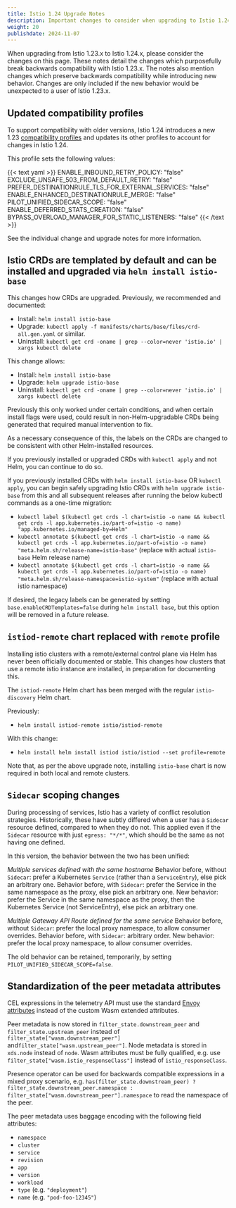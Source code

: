 ```yaml
---
title: Istio 1.24 Upgrade Notes
description: Important changes to consider when upgrading to Istio 1.24.0.
weight: 20
publishdate: 2024-11-07
---
```


When upgrading from Istio 1.23.x to Istio 1.24.x, please consider the changes on this page.
These notes detail the changes which purposefully break backwards compatibility with Istio 1.23.x.
The notes also mention changes which preserve backwards compatibility while introducing new behavior.
Changes are only included if the new behavior would be unexpected to a user of Istio 1.23.x.

## Updated compatibility profiles

To support compatibility with older versions, Istio 1.24 introduces a new 1.23 [compatibility profiles](/docs/setup/additional-setup/compatibility-versions/) and updates its other profiles to account for changes in Istio 1.24.

This profile sets the following values:

{{< text yaml >}}
ENABLE_INBOUND_RETRY_POLICY: "false"
EXCLUDE_UNSAFE_503_FROM_DEFAULT_RETRY: "false"
PREFER_DESTINATIONRULE_TLS_FOR_EXTERNAL_SERVICES: "false"
ENABLE_ENHANCED_DESTINATIONRULE_MERGE: "false"
PILOT_UNIFIED_SIDECAR_SCOPE: "false"
ENABLE_DEFERRED_STATS_CREATION: "false"
BYPASS_OVERLOAD_MANAGER_FOR_STATIC_LISTENERS: "false"
{{< /text >}}

See the individual change and upgrade notes for more information.

## Istio CRDs are templated by default and can be installed and upgraded via `helm install istio-base`

This changes how CRDs are upgraded.
Previously, we recommended and documented:

- Install: `helm install istio-base`
- Upgrade: `kubectl apply -f manifests/charts/base/files/crd-all.gen.yaml` or similar.
- Uninstall: `kubectl get crd -oname | grep --color=never 'istio.io' | xargs kubectl delete`

This change allows:

- Install: `helm install istio-base`
- Upgrade: `helm upgrade istio-base`
- Uninstall: `kubectl get crd -oname | grep --color=never 'istio.io' | xargs kubectl delete`

Previously this only worked under certain conditions, and when certain install flags were used,
could result in non-Helm-upgradable CRDs being generated that required manual intervention to fix.

As a necessary consequence of this, the labels on the CRDs are changed to be consistent with other Helm-installed resources.

If you previously installed or upgraded CRDs with `kubectl apply` and not Helm, you can continue to do so.

If you previously installed CRDs with `helm install istio-base` OR `kubectl apply`, you can begin safely upgrading Istio CRDs
with `helm upgrade istio-base` from this and all subsequent releases
after running the below kubectl commands as a one-time migration:

- `kubectl label $(kubectl get crds -l chart=istio -o name && kubectl get crds -l app.kubernetes.io/part-of=istio -o name) "app.kubernetes.io/managed-by=Helm"`
- `kubectl annotate $(kubectl get crds -l chart=istio -o name && kubectl get crds -l app.kubernetes.io/part-of=istio -o name) "meta.helm.sh/release-name=istio-base"` (replace with actual `istio-base` Helm release name)
- `kubectl annotate $(kubectl get crds -l chart=istio -o name && kubectl get crds -l app.kubernetes.io/part-of=istio -o name) "meta.helm.sh/release-namespace=istio-system"` (replace with actual istio namespace)

If desired, the legacy labels can be generated by setting `base.enableCRDTemplates=false` during `helm install base`, but this option will be removed in a future release.

## `istiod-remote` chart replaced with `remote` profile

Installing istio clusters with a remote/external control plane via Helm has never been officially documented or stable.
This changes how clusters that use a remote istio instance are installed, in preparation for documenting this.

The `istiod-remote` Helm chart has been merged with the regular `istio-discovery` Helm chart.

Previously:
- `helm install istiod-remote istio/istiod-remote`

With this change:
- `helm install helm install istiod istio/istiod --set profile=remote`

Note that, as per the above upgrade note, installing `istio-base` chart is now required in both local and remote clusters.

## `Sidecar` scoping changes

During processing of services, Istio has a variety of conflict resolution strategies.
Historically, these have subtly differed when a user has a `Sidecar` resource defined, compared to when they do not.
This applied even if the `Sidecar` resource with just `egress: "*/*"`, which should be the same as not having one defined.

In this version, the behavior between the two has been unified:

*Multiple services defined with the same hostname*
Behavior before, without `Sidecar`: prefer a Kubernetes `Service` (rather than a `ServiceEntry`), else pick an arbitrary one.
Behavior before, with `Sidecar`: prefer the Service in the same namespace as the proxy, else pick an arbitrary one.
New behavior: prefer the Service in the same namespace as the proxy, then the Kubernetes Service (not ServiceEntry), else pick an arbitrary one.

*Multiple Gateway API Route defined for the same service*
Behavior before, without `Sidecar`: prefer the local proxy namespace, to allow consumer overrides.
Behavior before, with `Sidecar`: arbitrary order.
New behavior: prefer the local proxy namespace, to allow consumer overrides.

The old behavior can be retained, temporarily, by setting `PILOT_UNIFIED_SIDECAR_SCOPE=false`.

## Standardization of the peer metadata attributes

CEL expressions in the telemetry API must use the standard [Envoy attributes](https://www.envoyproxy.io/docs/envoy/latest/intro/arch_overview/advanced/attributes) instead of the custom Wasm extended attributes.

Peer metadata is now stored  in `filter_state.downstream_peer` and `filter_state.upstream_peer` instead  of `filter_state["wasm.downstream_peer"]` and`filter_state["wasm.upstream_peer"]`. 
Node metadata is stored in `xds.node` instead of `node`. 
Wasm attributes must be fully qualified, e.g. use `filter_state["wasm.istio_responseClass"]` instead of `istio_responseClass`.

Presence operator can be used for backwards compatible expressions in a mixed proxy scenario, e.g. `has(filter_state.downstream_peer) ? filter_state.downstream_peer.namespace : filter_state["wasm.downstream_peer"].namespace` to read the namespace of the peer.

The peer metadata uses baggage encoding with the following field attributes:
- `namespace`
- `cluster`
- `service`
- `revision`
- `app`
- `version`
- `workload`
- `type` (e.g. `"deployment"`)
- `name` (e.g. `"pod-foo-12345"`)
